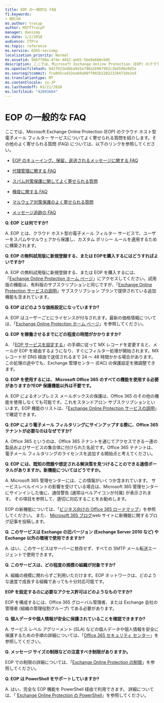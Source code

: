 ```yaml
---
title: EOP の一般的な FAQ
f1.keywords:
- NOCSH
ms.author: tracyp
author: MSFTTracyP
manager: dansimp
ms.date: 1/2/2018
audience: ITPro
ms.topic: reference
ms.service: O365-seccomp
localization_priority: Normal
ms.assetid: 9dbff00a-474e-4452-aeb5-5be9a6b8c6d5
description: ここでは、Microsoft Exchange Online Protection (EOP) のクラウド ホスト型電子メール フィルター サービスについてよく寄せられる質問を紹介します。その他のよく寄せられる質問 (FAQ) については、以下のリンクを参照してください。
ms.openlocfilehash: 842f022edbba9d1a790a26987982c3bd508e9d5e
ms.sourcegitcommit: fce0d5cad32ea60a08ff001b228223284710e2ed
ms.translationtype: MT
ms.contentlocale: ja-JP
ms.lasthandoff: 03/21/2020
ms.locfileid: "42893684"
---
```

# <a name="eop-general-faq"></a>EOP の一般的な FAQ

ここでは、Microsoft Exchange Online Protection (EOP) のクラウド ホスト型電子メール フィルター サービスについてよく寄せられる質問を紹介します。その他のよく寄せられる質問 (FAQ) については、以下のリンクを参照してください。

- [EOP のキューイング、保留、返送されるメッセージに関する FAQ](eop-queued-deferred-and-bounced-messages-faq.md)

- [代理管理に関する FAQ](delegated-administration-faq.md)

- [スパム対策保護に関してよく寄せられる質問](anti-spam-protection-faq.md)

- [検疫に関する FAQ](quarantine-faq.md)

- [マルウェア対策保護のよく寄せられる質問](anti-malware-protection-faq-eop.md)

- [メッセージ追跡の FAQ](https://docs.microsoft.com/exchange/monitoring/trace-an-email-message/message-trace-faq)

**Q. EOP とは何ですか?**

A. EOP とは、クラウド ホスト型の電子メール フィルター サービスで、ユーザーをスパムやマルウェアから保護し、カスタム ポリシー ルールを適用するために構築されます。

**Q. EOP の無料試用版に新規登録する、または EOPを購入するにはどうすればよいですか?**

A. EOP の無料試用版に新規登録する、または EOP を購入するには、「[Exchange Online Protection ホーム ページ](https://products.office.com/exchange/exchange-email-security-spam-protection)」にアクセスしてください。試用版の機能は、有料版のサブスクリプションと同じですが、「[Exchange Online Protection サービスの説明](https://products.office.com/exchange/microsoft-exchange-server-licensing-licensing-overview)」サブスクリプション プランで提供されている追加機能も含まれています。

**Q. EOP はどのような価格設定になっていますか?**

A. EOP はユーザーごとにライセンスが付与されます。最新の価格情報については、「[Exchange Online Protection ホーム ページ](https://products.office.com/exchange/exchange-email-security-spam-protection)」を参照してください。

**Q. EOP を稼働させるまでにどの程度の時間がかかりますか?**

A. 「[EOP サービスを設定する](set-up-your-eop-service.md)」の手順に従って MX レコードを変更すると、メールが EOP を経由するようになり、すぐにフィルター処理が開始されます。MX レコードが DNS 経由で送信されるまで 24 ～ 48 時間かかる場合があります。この処理の途中でも、Exchange 管理センター (EAC) の保護設定を微調整できます。

**Q. EOP を使用するには、 Microsoft Office 365 のすべての機能を使用する必要がありますか?EOP 保護機能以外は不要です。**

A. EOP によるオンプレミス メールボックスの保護は、Office 365 のその他の機能を使用しなくても可能です。これをスタンドアロン サブスクリプションといいます。EOP 機能のリストは、「[Exchange Online Protection サービスの説明](https://docs.microsoft.com/office365/servicedescriptions/exchange-online-protection-service-description/exchange-online-protection-service-description)」で確認できます。

**Q. EOP により電子メール フィルタリングにサインアップする際に、Office 365 テナントが必要なのはなぜですか?**

A. Office 365 というのは、Office 365 テナントを通じてアクセスできる一連の製品およびサービスの集合体に付けられた名前です。Office 365 テナントは、電子メール フィルタリングのライセンスを追加する開始点と考えてください。

**Q. EOP には、既知の問題や想定される解決策を見つけることのできる通信ポータルがありますか。新機能についてはどうですか。**

A. Microsoft 365 管理センターには、この情報がいくつか含まれています。 サービスレベルイベントの影響を受けている場合は、Microsoft 365 管理センターにサインインした後に、通信警告 (通常はベルアイコンが付属) が表示されます。 その項目を参照して、適切に対応することをお勧めします。

EOP の新機能については、「[ビジネス向けの Office 365 ロードマップ](https://www.microsoft.com/microsoft-365/roadmap?filters=O365)」を参照してください。 また、 [Microsoft 365 ブログ](https://www.microsoft.com/microsoft-365/blog/)web サイトに新機能に関するブログ記事を投稿します。

**Q. このサービスは Exchange の旧バージョン (Exchange Server 2010 など) や Exchange 以外の環境で使用できますか?**

A. はい、このサービスはサーバーに依存せず、すべての SMTP メール転送エージェントで使用できます。

**Q. このサービスは、どの程度の規模の組織が対象ですか?**

A. 組織の規模に関わらずご利用いただけます。EOP ネットワークは、どのような速度で成長する組織であっても十分対応可能です。

**EOP を設定するのに必要なアクセス許可はどのようなものですか?**

EOP を構成するには、Office 365 グローバル管理者、または Exchange 会社の管理者 (組織の管理役割グループ) である必要があります。

**Q. 個人データや個人情報が安全に保護されていることを確認できますか?**

A. サービス レベル アグリーメント (SLA) などの個人データや個人情報を安全に保護するための手順の詳細については、「[Office 365 セキュリティ センター](https://www.microsoft.com/trust-center)」を参照してください。

**Q. メッセージ サイズの制限などの注意すべき制限がありますか。**

EOP での制限の詳細については、「[Exchange Online Protection の制限](https://docs.microsoft.com/office365/servicedescriptions/exchange-online-protection-service-description/exchange-online-protection-limits)」を参照してください。

**Q. EOP は PowerShell をサポートしていますか?**

A. はい、完全な EOP 機能を PowerShell 経由で利用できます。 詳細については、「 [Exchange Online Protection の PowerShell](https://docs.microsoft.com/powershell/exchange/exchange-eop/exchange-online-protection-powershell)」を参照してください。
